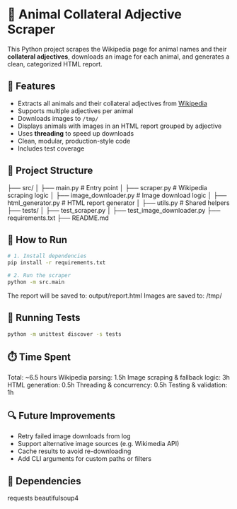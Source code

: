 # 🐾 Animal Collateral Adjective Scraper

This Python project scrapes the Wikipedia page for animal names and their **collateral adjectives**, downloads an image for each animal, and generates a clean, categorized HTML report.

## 🧠 Features

- Extracts all animals and their collateral adjectives from [Wikipedia](https://en.wikipedia.org/wiki/List_of_animal_names)
- Supports multiple adjectives per animal
- Downloads images to `/tmp/`
- Displays animals with images in an HTML report grouped by adjective
- Uses **threading** to speed up downloads
- Clean, modular, production-style code
- Includes test coverage

## 📁 Project Structure

├── src/
│ ├── main.py # Entry point
│ ├── scraper.py # Wikipedia scraping logic
│ ├── image_downloader.py # Image download logic
│ ├── html_generator.py # HTML report generator
│ ├── utils.py # Shared helpers
├── tests/
│ ├── test_scraper.py
│ ├── test_image_downloader.py
├── requirements.txt
├── README.md


## 🚀 How to Run

```bash
# 1. Install dependencies
pip install -r requirements.txt

# 2. Run the scraper
python -m src.main
```

The report will be saved to: output/report.html
Images are saved to: /tmp/

## 🧪 Running Tests
```bash
python -m unittest discover -s tests
```

## ⏱️ Time Spent
Total: ~6.5 hours
Wikipedia parsing: 1.5h
Image scraping & fallback logic: 3h
HTML generation: 0.5h
Threading & concurrency: 0.5h
Testing & validation: 1h

## 🔍 Future Improvements
* Retry failed image downloads from log
* Support alternative image sources (e.g. Wikimedia API)
* Cache results to avoid re-downloading
* Add CLI arguments for custom paths or filters

## 🧰 Dependencies
requests
beautifulsoup4
